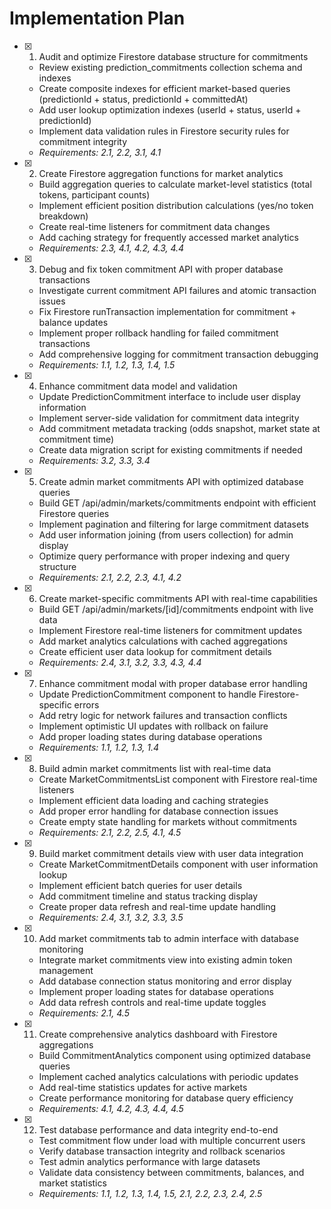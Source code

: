 # Implementation Plan

- [x] 1. Audit and optimize Firestore database structure for commitments
  - Review existing prediction_commitments collection schema and indexes
  - Create composite indexes for efficient market-based queries (predictionId + status, predictionId + committedAt)
  - Add user lookup optimization indexes (userId + status, userId + predictionId)
  - Implement data validation rules in Firestore security rules for commitment integrity
  - _Requirements: 2.1, 2.2, 3.1, 4.1_

- [x] 2. Create Firestore aggregation functions for market analytics
  - Build aggregation queries to calculate market-level statistics (total tokens, participant counts)
  - Implement efficient position distribution calculations (yes/no token breakdown)
  - Create real-time listeners for commitment data changes
  - Add caching strategy for frequently accessed market analytics
  - _Requirements: 2.3, 4.1, 4.2, 4.3, 4.4_

- [x] 3. Debug and fix token commitment API with proper database transactions
  - Investigate current commitment API failures and atomic transaction issues
  - Fix Firestore runTransaction implementation for commitment + balance updates
  - Implement proper rollback handling for failed commitment transactions
  - Add comprehensive logging for commitment transaction debugging
  - _Requirements: 1.1, 1.2, 1.3, 1.4, 1.5_

- [x] 4. Enhance commitment data model and validation
  - Update PredictionCommitment interface to include user display information
  - Implement server-side validation for commitment data integrity
  - Add commitment metadata tracking (odds snapshot, market state at commitment time)
  - Create data migration script for existing commitments if needed
  - _Requirements: 3.2, 3.3, 3.4_

- [x] 5. Create admin market commitments API with optimized database queries
  - Build GET /api/admin/markets/commitments endpoint with efficient Firestore queries
  - Implement pagination and filtering for large commitment datasets
  - Add user information joining (from users collection) for admin display
  - Optimize query performance with proper indexing and query structure
  - _Requirements: 2.1, 2.2, 2.3, 4.1, 4.2_

- [x] 6. Create market-specific commitments API with real-time capabilities
  - Build GET /api/admin/markets/[id]/commitments endpoint with live data
  - Implement Firestore real-time listeners for commitment updates
  - Add market analytics calculations with cached aggregations
  - Create efficient user data lookup for commitment details
  - _Requirements: 2.4, 3.1, 3.2, 3.3, 4.3, 4.4_

- [x] 7. Enhance commitment modal with proper database error handling
  - Update PredictionCommitment component to handle Firestore-specific errors
  - Add retry logic for network failures and transaction conflicts
  - Implement optimistic UI updates with rollback on failure
  - Add proper loading states during database operations
  - _Requirements: 1.1, 1.2, 1.3, 1.4_

- [x] 8. Build admin market commitments list with real-time data
  - Create MarketCommitmentsList component with Firestore real-time listeners
  - Implement efficient data loading and caching strategies
  - Add proper error handling for database connection issues
  - Create empty state handling for markets without commitments
  - _Requirements: 2.1, 2.2, 2.5, 4.1, 4.5_

- [x] 9. Build market commitment details view with user data integration
  - Create MarketCommitmentDetails component with user information lookup
  - Implement efficient batch queries for user details
  - Add commitment timeline and status tracking display
  - Create proper data refresh and real-time update handling
  - _Requirements: 2.4, 3.1, 3.2, 3.3, 3.5_

- [x] 10. Add market commitments tab to admin interface with database monitoring
  - Integrate market commitments view into existing admin token management
  - Add database connection status monitoring and error display
  - Implement proper loading states for database operations
  - Add data refresh controls and real-time update toggles
  - _Requirements: 2.1, 4.5_

- [x] 11. Create comprehensive analytics dashboard with Firestore aggregations
  - Build CommitmentAnalytics component using optimized database queries
  - Implement cached analytics calculations with periodic updates
  - Add real-time statistics updates for active markets
  - Create performance monitoring for database query efficiency
  - _Requirements: 4.1, 4.2, 4.3, 4.4, 4.5_

- [x] 12. Test database performance and data integrity end-to-end
  - Test commitment flow under load with multiple concurrent users
  - Verify database transaction integrity and rollback scenarios
  - Test admin analytics performance with large datasets
  - Validate data consistency between commitments, balances, and market statistics
  - _Requirements: 1.1, 1.2, 1.3, 1.4, 1.5, 2.1, 2.2, 2.3, 2.4, 2.5_